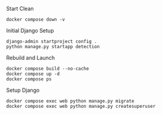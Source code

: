 Start Clean
```
docker compose down -v
```

Initial Django Setup
```
django-admin startproject config .
python manage.py startapp detection
```

Rebuild and Launch
```
docker compose build --no-cache
docker compose up -d
docker compose ps
```

Setup Django
```
docker compose exec web python manage.py migrate
docker compose exec web python manage.py createsuperuser
```
